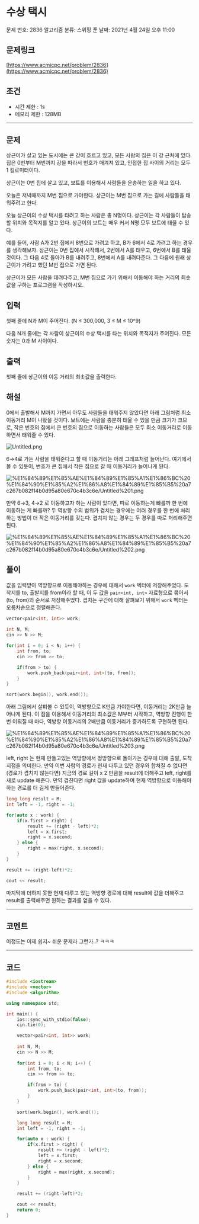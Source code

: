 # 수상 택시

문제 번호: 2836
알고리즘 분류: 스위핑
푼 날짜: 2021년 4월 24일 오후 11:00

## 문제링크

[https://www.acmicpc.net/problem/2836](https://www.acmicpc.net/problem/2836)

## 조건

- 시간 제한 : 1s
- 메모리 제한 : 128MB

---

## 문제

상근이가 살고 있는 도시에는 큰 강이 흐르고 있고, 모든 사람의 집은 이 강 근처에 있다. 집은 0번부터 M번까지 강을 따라서 번호가 매겨져 있고, 인접한 집 사이의 거리는 모두 1 킬로미터이다.

상근이는 0번 집에 살고 있고, 보트를 이용해서 사람들을 운송하는 일을 하고 있다.

오늘은 저녁때까지 M번 집으로 가야한다. 상근이는 M번 집으로 가는 길에 사람들을 태워주려고 한다.

오늘 상근이의 수상 택시를 타려고 하는 사람은 총 N명이다. 상근이는 각 사람들이 탑승할 위치와 목적지를 알고 있다. 상근이의 보트는 매우 커서 N명 모두 보트에 태울 수 있다.

예를 들어, 사람 A가 2번 집에서 8번으로 가려고 하고, B가 6에서 4로 가려고 하는 경우를 생각해보자. 상근이는 0번 집에서 시작해서, 2번에서 A를 태우고, 6번에서 B를 태울 것이다. 그 다음 4로 돌아가 B를 내려주고, 8번에서 A를 내려다준다. 그 다음에 원래 상근이가 가려고 했던 M번 집으로 가면 된다.

상근이가 모든 사람을 데려다주고, M번 집으로 가기 위해서 이동해야 하는 거리의 최솟값을 구하는 프로그램을 작성하시오.

## 입력

첫째 줄에 N과 M이 주어진다. (N ≤ 300,000, 3 ≤ M ≤ 10^9)

다음 N개 줄에는 각 사람이 상근이의 수상 택시를 타는 위치와 목적지가 주어진다. 모든 숫자는 0과 M 사이이다.

## 출력

첫째 줄에 상근이의 이동 거리의 최솟값을 출력한다.

## 해설

0에서 출발해서 M까지 가면서 아무도 사람들을 태워주지 않았다면 아래 그림처럼 최소 이동거리 M이 나왔을 것이다. 보트에는 사람을 충분히 태울 수 있을 만큼 크기가 크므로, 작은 번호의 집에서 큰 번호의 집으로 이동하는 사람들은 모두 최소 이동거리로 이동하면서 태워줄 수 있다.

![Untitled.png](Untitled.png)

6→4로 가는 사람을 태워준다고 할 때 이동거리는 아래 그래프처럼 늘어난다. 여기에서 볼 수 있듯이,  번호가 큰 집에서 작은 집으로 갈 때 이동거리가 늘어나게 된다.

![%E1%84%89%E1%85%AE%E1%84%89%E1%85%A1%E1%86%BC%20%E1%84%90%E1%85%A2%E1%86%A8%E1%84%89%E1%85%B5%20a7c267b082f14b0d95a80e670c4b3c6e/Untitled%201.png](Untitled%201.png)

만약 6→3, 4→2 로 이동하고자 하는 사람이 있다면, 따로 이동하는게 빠를까 한 번에 이동하는 게 빠를까? 두 역방향 수의 범위가 겹치는 경우에는 여러 경우를 한 번에 처리하는 방법이 더 작은 이동거리를 갖는다. 겹치지 않는 경우는 두 경우를 따로 처리해주면 된다.

![%E1%84%89%E1%85%AE%E1%84%89%E1%85%A1%E1%86%BC%20%E1%84%90%E1%85%A2%E1%86%A8%E1%84%89%E1%85%B5%20a7c267b082f14b0d95a80e670c4b3c6e/Untitled%202.png](Untitled%202.png)

## 풀이

값을 입력받아 역방향으로 이동해야하는 경우에 대해서 `work` 벡터에 저장해주었다. 도착지를 to, 출발지를 from이라 할 때, 이 두 값을 `pair<int, int>` 자료형으로 묶어서 (to, from)의 순서로 저장해주었다. 겹치는 구간에 대해 살펴보기 위해서 `work` 벡터는 오름차순으로 정렬해준다.

```cpp
vector<pair<int, int>> work;
    
int N, M;
cin >> N >> M;

for(int i = 0; i < N; i++) {
    int from, to;
    cin >> from >> to;

    if(from > to) {
        work.push_back(pair<int, int>(to, from));
    }
}

sort(work.begin(), work.end());
```

아래 그림에서 살펴볼 수 있듯이, 역방향으로 K만큼 가야한다면, 이동거리는 2K만큼 늘어나게 된다. 이 점을 이용해서 이동거리의 최소값은 M부터 시작하고, 역방향 진행이 한 번 이뤄질 때 마다, 역방향 이동거리의 2배만큼 이동거리가 증가하도록 구현하면 된다.

![%E1%84%89%E1%85%AE%E1%84%89%E1%85%A1%E1%86%BC%20%E1%84%90%E1%85%A2%E1%86%A8%E1%84%89%E1%85%B5%20a7c267b082f14b0d95a80e670c4b3c6e/Untitled%203.png](Untitled%203.png)

left, right 는 현재 만들고있는 역방향에서 정방향으로 돌아가는 경우에 대해 출발, 도착지점을 의미한다. 만약 이번 사람의 경로가 현재 다루고 있던 경우와 합쳐질 수 없다면 (경로가 겹치지 않는다면) 지금의 경로 길이 x 2 만큼을 result에 더해주고 left, right를 새로 update 해준다. 만약 겹친다면 right 값을 update하여 현재 역방향으로 이동해아하는 경로를 더 길게 만들어준다. 

```cpp
long long result = M;
int left = -1, right = -1;

for(auto x : work) {
    if(x.first > right) {
        result += (right - left)*2;
        left = x.first;
        right = x.second;
    } else {
        right = max(right, x.second);
    }
}

result += (right-left)*2;

cout << result;
```

마지막에 더하지 못한 현재 다루고 있는 역방향 경로에 대해 result에 값을 더해주고 result를 출력해주면 원하는 결과를 얻을 수 있다.

---

## 코멘트

이정도는 이제 쉽지~ 쉬운 문제라 그런가..? ㅋㅋㅋ

---

## 코드

```cpp
#include <iostream>
#include <vector>
#include <algorithm>

using namespace std;

int main() {
    ios::sync_with_stdio(false);
    cin.tie(0);

    vector<pair<int, int>> work;
    
    int N, M;
    cin >> N >> M;
    
    for(int i = 0; i < N; i++) {
        int from, to;
        cin >> from >> to;

        if(from > to) {
            work.push_back(pair<int, int>(to, from));
        }
    }

    sort(work.begin(), work.end());

    long long result = M;
    int left = -1, right = -1;

    for(auto x : work) {
        if(x.first > right) {
            result += (right - left)*2;
            left = x.first;
            right = x.second;
        } else {
            right = max(right, x.second);
        }
    }

    result += (right-left)*2;

    cout << result;
    return 0;
}
```